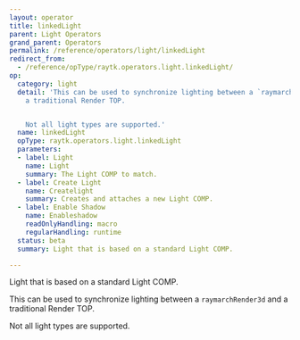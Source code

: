 ```yaml
---
layout: operator
title: linkedLight
parent: Light Operators
grand_parent: Operators
permalink: /reference/operators/light/linkedLight
redirect_from:
  - /reference/opType/raytk.operators.light.linkedLight/
op:
  category: light
  detail: 'This can be used to synchronize lighting between a `raymarchRender3d` and
    a traditional Render TOP.


    Not all light types are supported.'
  name: linkedLight
  opType: raytk.operators.light.linkedLight
  parameters:
  - label: Light
    name: Light
    summary: The Light COMP to match.
  - label: Create Light
    name: Createlight
    summary: Creates and attaches a new Light COMP.
  - label: Enable Shadow
    name: Enableshadow
    readOnlyHandling: macro
    regularHandling: runtime
  status: beta
  summary: Light that is based on a standard Light COMP.

---
```



Light that is based on a standard Light COMP.

This can be used to synchronize lighting between a `raymarchRender3d` and a traditional Render TOP.

Not all light types are supported.